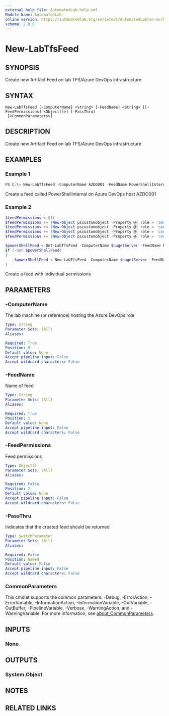 ```yaml
---
external help file: AutomatedLab-help.xml
Module Name: AutomatedLab
online version: https://automatedlab.org/en/latest/AutomatedLab/en-us/New-LabTfsFeed
schema: 2.0.0
---
```


# New-LabTfsFeed

## SYNOPSIS
Create new Artifact Feed on lab TFS/Azure DevOps infrastructure

## SYNTAX

```
New-LabTfsFeed [-ComputerName] <String> [-FeedName] <String> [[-FeedPermissions] <Object[]>] [-PassThru]
 [<CommonParameters>]
```

## DESCRIPTION
Create new Artifact Feed on lab TFS/Azure DevOps infrastructure

## EXAMPLES

### Example 1
```powershell
PS C:\> New-LabTfsFeed -ComputerName AZDO001 -FeedName PowerShellInternal -PassThru
```

Create a feed called PowerShellInternal on Azure DevOps host AZDO001

### Example 2
```powershell
$feedPermissions = @()
$feedPermissions += (New-Object pscustomobject -Property @{ role = 'administrator'; identityDescriptor = "System.Security.Principal.WindowsIdentity;$domainSid-1000" })
$feedPermissions += (New-Object pscustomobject -Property @{ role = 'contributor'; identityDescriptor = "System.Security.Principal.WindowsIdentity;$domainSid-513" })
$feedPermissions += (New-Object pscustomobject -Property @{ role = 'contributor'; identityDescriptor = "System.Security.Principal.WindowsIdentity;$domainSid-515" })
$feedPermissions += (New-Object pscustomobject -Property @{ role = 'reader'; identityDescriptor = 'System.Security.Principal.WindowsIdentity;S-1-5-7' })

$powerShellFeed = Get-LabTfsFeed -ComputerName $nugetServer -FeedName PowerShell -ErrorAction SilentlyContinue
if (-not $powerShellFeed)
{
    $powerShellFeed = New-LabTfsFeed -ComputerName $nugetServer -FeedName PowerShell -FeedPermissions $feedPermissions -PassThru -ErrorAction Stop
}
```

Create a feed with individual permissions

## PARAMETERS

### -ComputerName
The lab machine (or reference) hosting the Azure DevOps role

```yaml
Type: String
Parameter Sets: (All)
Aliases:

Required: True
Position: 0
Default value: None
Accept pipeline input: False
Accept wildcard characters: False
```

### -FeedName
Name of feed

```yaml
Type: String
Parameter Sets: (All)
Aliases:

Required: True
Position: 1
Default value: None
Accept pipeline input: False
Accept wildcard characters: False
```

### -FeedPermissions
Feed permissions

```yaml
Type: Object[]
Parameter Sets: (All)
Aliases:

Required: False
Position: 2
Default value: None
Accept pipeline input: False
Accept wildcard characters: False
```

### -PassThru
Indicates that the created feed should be returned

```yaml
Type: SwitchParameter
Parameter Sets: (All)
Aliases:

Required: False
Position: Named
Default value: False
Accept pipeline input: False
Accept wildcard characters: False
```

### CommonParameters
This cmdlet supports the common parameters: -Debug, -ErrorAction, -ErrorVariable, -InformationAction, -InformationVariable, -OutVariable, -OutBuffer, -PipelineVariable, -Verbose, -WarningAction, and -WarningVariable. For more information, see [about_CommonParameters](http://go.microsoft.com/fwlink/?LinkID=113216).

## INPUTS

### None
## OUTPUTS

### System.Object
## NOTES

## RELATED LINKS

